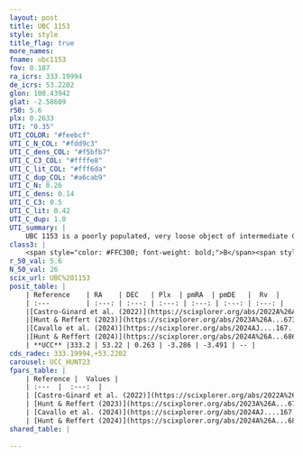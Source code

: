```yaml
---
layout: post
title: UBC 1153
style: style
title_flag: true
more_names: 
fname: ubc1153
fov: 0.187
ra_icrs: 333.19994
de_icrs: 53.2202
glon: 100.43942
glat: -2.58609
r50: 5.6
plx: 0.2633
UTI: "0.35"
UTI_COLOR: "#feebcf"
UTI_C_N_COL: "#fdd9c3"
UTI_C_dens_COL: "#f5bfb7"
UTI_C_C3_COL: "#ffffe8"
UTI_C_lit_COL: "#fff6da"
UTI_C_dup_COL: "#a6cab9"
UTI_C_N: 0.26
UTI_C_dens: 0.14
UTI_C_C3: 0.5
UTI_C_lit: 0.42
UTI_C_dup: 1.0
UTI_summary: |
    UBC 1153 is a poorly populated, very loose object of intermediate C3 quality. It was recently reported in the literature.
class3: |
    <span style="color: #FFC300; font-weight: bold;">B</span><span style="color: #FFC300; font-weight: bold;">B</span>
r_50_val: 5.6
N_50_val: 26
scix_url: UBC%201153
posit_table: |
    | Reference    | RA    | DEC   | Plx  | pmRA  | pmDE   |  Rv  |
    | :---         | :---: | :---: | :---: | :---: | :---: | :---: |
    |[Castro-Ginard et al. (2022)](https://scixplorer.org/abs/2022A%26A...661A.118C) | 333.17 | 53.23 | 0.24 | -3.28 | -3.5 | -- |
    |[Hunt & Reffert (2023)](https://scixplorer.org/abs/2023A%26A...673A.114H) | 333.202 | 53.222 | 0.255 | -3.296 | -3.49 | -- |
    |[Cavallo et al. (2024)](https://scixplorer.org/abs/2024AJ....167...12C) | 333.076 | 53.203 | 0.255 | -- | -- | -- |
    |[Hunt & Reffert (2024)](https://scixplorer.org/abs/2024A%26A...686A..42H) | 333.202 | 53.222 | 0.255 | -3.296 | -3.49 | -- |
    | **UCC** |333.2 | 53.22 | 0.263 | -3.286 | -3.491 | -- | 
cds_radec: 333.19994,+53.2202
carousel: UCC_HUNT23
fpars_table: |
    | Reference |  Values |
    | :---  |  :---:  |
    | [Castro-Ginard et al. (2022)](https://scixplorer.org/abs/2022A%26A...661A.118C) | `AV=1.11, Dist=4439, logAge=7.988` |
    | [Hunt & Reffert (2023)](https://scixplorer.org/abs/2023A%26A...673A.114H) | `AV50=1.214, diffAV50=2.162, MOD50=12.818, logAge50=7.503` |
    | [Cavallo et al. (2024)](https://scixplorer.org/abs/2024AJ....167...12C) | `AV50=1.62, dMod50=12.76, logAge50=7.52, [Fe/H]50=0.07` |
    | [Hunt & Reffert (2024)](https://scixplorer.org/abs/2024A%26A...686A..42H) | `MassJ=228.728` |
shared_table: |
    
---
```

